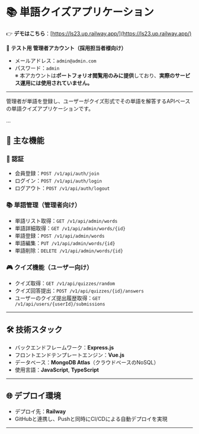# 📚 単語クイズアプリケーション  

👉 **デモはこちら**：[https://ls23.up.railway.app/](https://ls23.up.railway.app/)  

🔐 **テスト用 管理者アカウント（採用担当者様向け）**  
- メールアドレス：`admin@admin.com`  
- パスワード：`admin`  
※ 本アカウントは**ポートフォリオ閲覧用のみに提供**しており、**実際のサービス運用には使用されていません。**

---

管理者が単語を登録し、ユーザーがクイズ形式でその単語を解答するAPIベースの単語クイズアプリケーションです。

...

## 🧩 主な機能

### 🔐 認証  
- 会員登録：`POST /v1/api/auth/join`  
- ログイン：`POST /v1/api/auth/login`  
- ログアウト：`POST /v1/api/auth/logout`  

### 📚 単語管理（管理者向け）  
- 単語リスト取得：`GET /v1/api/admin/words`  
- 単語詳細取得：`GET /v1/api/admin/words/{id}`  
- 単語登録：`POST /v1/api/admin/words`  
- 単語編集：`PUT /v1/api/admin/words/{id}`  
- 単語削除：`DELETE /v1/api/admin/words/{id}`  

### 🎮 クイズ機能（ユーザー向け）  
- クイズ取得：`GET /v1/api/quizzes/random`  
- クイズ回答提出：`POST /v1/api/quizzes/{id}/answers`  
- ユーザーのクイズ提出履歴取得：`GET /v1/api/users/{userId}/submissions`  

---

## 🛠️ 技術スタック  
- バックエンドフレームワーク：**Express.js**  
- フロントエンドテンプレートエンジン：**Vue.js**  
- データベース：**MongoDB Atlas**（クラウドベースのNoSQL）  
- 使用言語：**JavaScript**, **TypeScript**

---

## 🌐 デプロイ環境  
- デプロイ先：**Railway**  
- GitHubと連携し、Pushと同時にCI/CDによる自動デプロイを実現  

---
